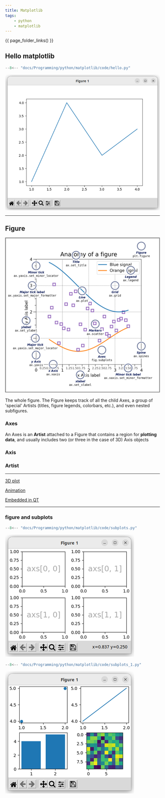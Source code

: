 ```yaml
---
title: Matplotlib 
tags:
    - python
    - matplotlib
---
```


{{ page_folder_links() }}


## Hello matplotlib

```python
--8<-- "docs/Programming/python/matplotlib/code/hello.py"
```

![alt text](images/hello_matplotlib.png)

---

## Figure

![alt text](images/matplotlib_figure_parts.png)

The whole figure. The Figure keeps track of all the child Axes, a group of 'special' Artists (titles, figure legends, colorbars, etc.), and even nested subfigures.


### Axes

An Axes is an **Artist** attached to a Figure that contains a region for **plotting data**, and usually includes two (or three in the case of 3D) Axis objects

### Axis


### Artist

---

<div class="grid-container">
    <div class="grid-item">
        <a href="3d">
        <!-- <img src="images/vscode.png" width="150" height="150"> -->
        <p>3D plot</p>
        </a>
    </div>
    <div class="grid-item">
       <a href="animation">
        <!-- <img src="images/python.png" width="150" height="150"> -->
        <p>Animation</p>
        </a>
    </div>
    <div class="grid-item">
       <a href="gui">
        <!-- <img src="images/matplotlib.png" width="150" height="150"> -->
        <p>Embedded in QT</p>
        </a>
    </div>
    
</div>

---

### figure and subplots

```python
--8<-- "docs/Programming/python/matplotlib/code/subplots.py"
```

![alt text](images/subplots.png)


```python
--8<-- "docs/Programming/python/matplotlib/code/subplots_1.py"
```

![alt text](images/subplots_1.png)